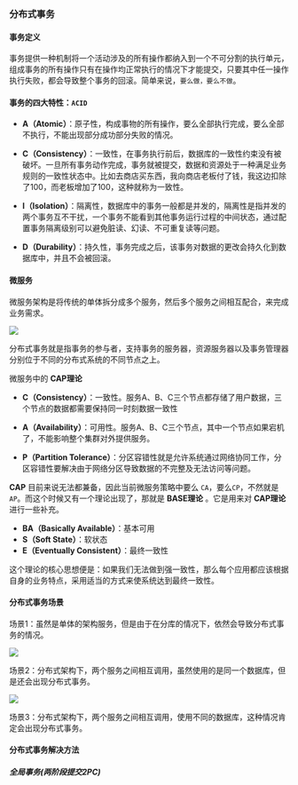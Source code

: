 ### 分布式事务

#### 事务定义

事务提供一种机制将一个活动涉及的所有操作都纳入到一个不可分割的执行单元，组成事务的所有操作只有在操作均正常执行的情况下才能提交，只要其中任一操作执行失败，都会导致整个事务的回滚。简单来说，`要么做，要么不做`。

#### 事务的四大特性：`ACID`

* **A（Atomic）**：原子性，构成事物的所有操作，要么全部执行完成，要么全部不执行，不能出现部分成功部分失败的情况。

* **C（Consistency）**：一致性，在事务执行前后，数据库的一致性约束没有被破坏。一旦所有事务动作完成，事务就被提交，数据和资源处于一种满足业务规则的一致性状态中。比如去商店买东西，我向商店老板付了钱，我这边扣除了100，而老板增加了100，这种就称为一致性。

* **I（Isolation）**：隔离性，数据库中的事务一般都是并发的，隔离性是指并发的两个事务互不干扰，一个事务不能看到其他事务运行过程的中间状态，通过配置事务隔离级别可以避免脏读、幻读、不可重复读等问题。

* **D（Durability）**：持久性，事务完成之后，该事务对数据的更改会持久化到数据库中，并且不会被回滚。

#### 微服务

微服务架构是将传统的单体拆分成多个服务，然后多个服务之间相互配合，来完成业务需求。

![](https://p3-juejin.byteimg.com/tos-cn-i-k3u1fbpfcp/7908b553c1ec47048bd63a304aee5064~tplv-k3u1fbpfcp-watermark.awebp)

分布式事务就是指事务的参与者，支持事务的服务器，资源服务器以及事务管理器分别位于不同的分布式系统的不同节点之上。

微服务中的 **CAP理论**

* **C（Consistency）**：一致性。服务A、B、C三个节点都存储了用户数据，三个节点的数据都需要保持同一时刻数据一致性

* **A（Availability）**：可用性。服务A、B、C三个节点，其中一个节点如果宕机了，不能影响整个集群对外提供服务。

* **P（Partition Tolerance）**：分区容错性就是允许系统通过网络协同工作，分区容错性要解决由于网络分区导致数据的不完整及无法访问等问题。

**CAP** 目前来说无法都兼备，因此当前微服务策略中要么 `CA`，要么`CP`，不然就是`AP`。而这个时候又有一个理论出现了，那就是 **BASE理论** 。它是用来对 **CAP理论** 进行一些补充。

- **BA（Basically Available）**：基本可用
- **S（Soft State）**：软状态
- **E（Eventually Consistent）**：最终一致性

这个理论的核心思想便是：如果我们无法做到强一致性，那么每个应用都应该根据自身的业务特点，采用适当的方式来使系统达到最终一致性。

#### 分布式事务场景

场景1：虽然是单体的架构服务，但是由于在分库的情况下，依然会导致分布式事务的情况。

![](https://p3-juejin.byteimg.com/tos-cn-i-k3u1fbpfcp/93ce8c3ae4be4a9c915b50af507240da~tplv-k3u1fbpfcp-watermark.awebp)

场景2：分布式架构下，两个服务之间相互调用，虽然使用的是同一个数据库，但是还会出现分布式事务。

![](https://p3-juejin.byteimg.com/tos-cn-i-k3u1fbpfcp/e0ff493426c84dd5b7a6835b0e79aa0e~tplv-k3u1fbpfcp-watermark.awebp)

场景3：分布式架构下，两个服务之间相互调用，使用不同的数据库，这种情况肯定会出现分布式事务。

#### 分布式事务解决方法

##### 全局事务(两阶段提交2PC)

